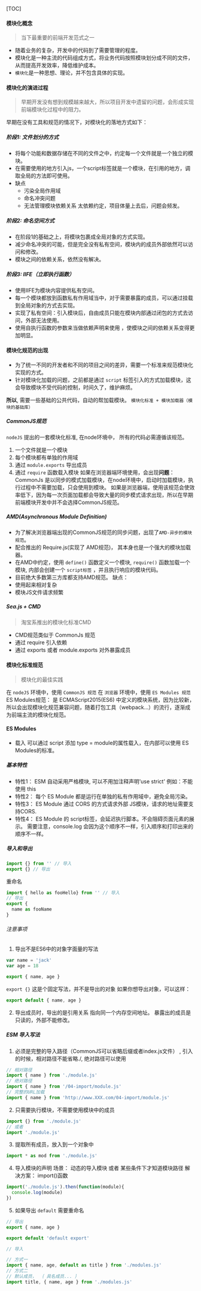 <!--
 * @Date: 2021-07-27 20:08:01
 * @LastEditors: chuhongguang
-->
[TOC]
#### 模块化概念
> 当下最重要的前端开发范式之一

- 随着业务的复杂，开发中的代码到了需要管理的程度。
- 模块化是一种主流的代码组成方式，将业务代码按照模块划分成不同的文件，从而提高开发效率，降低维护成本。
- `模块化`是一种思想、理论，并不包含具体的实现。

#### 模块化的演进过程
> 早期开发没有想到规模越来越大，所以项目开发中遗留的问题，会形成实现前端模块化过程中的阻力。

早期在没有工具和规范的情况下，对模块化的落地方式如下：
##### 阶段1: 文件划分的方式
- 将每个功能和数据存储在不同的文件之中，约定每一个文件就是一个独立的模块。
- 在需要使用的地方引入js，一个script标签就是一个模块，在引用的地方，调取全局的方法即可使用。
- 缺点
  - 污染全局作用域
  - 命名冲突问题
  - 无法管理模块依赖关系
太依赖约定，项目体量上去后，问题会频发。
##### 阶段2: 命名空间方式
- 在阶段1的基础之上，将模块包裹成全局对象的方式实现。
- 减少命名冲突的可能，但是完全没有私有空间，模块内的成员外部依然可以访问和修改。
- 模块之间的依赖关系，依然没有解决。
##### 阶段3: IIFE（立即执行函数）
- 使用IIFE为模块内容提供私有空间。
- 每一个模块都放到函数私有作用域当中，对于需要暴露的成员，可以通过挂载到全局对象的方式去实现。
- 实现了私有空间：引入模块后，自由成员只能在模块内部通过闭包的方式去访问，外部无法使用。
- 使用自执行函数的参数来当做依赖声明来使用 ，使模块之间的依赖关系变得更加明显。

#### 模块化规范的出现
- 为了统一不同的开发者和不同的项目之间的差异，需要一个标准来规范模块化实现的方式。
- 针对模块化加载的问题，之前都是通过 `script` 标签引入的方式加载模块，这会导致模块不受代码的控制，时间久了，维护麻烦。

**所以**, 需要一些基础的公共代码，自动的帮加载模块。
`模块化标准 + 模块加载器（模块的基础库）`

##### CommonJS规范
`nodeJS` 提出的一套模块化标准, 在node环境中， 所有的代码必需遵循该规范。
1. 一个文件就是一个模块
2. 每个模块都有单独的作用域
3. 通过 `module.exports` 导出成员
4. 通过 `require` 函数载入模块
如果在浏览器端环境使用，会出现**问题**：
CommonJs 是以同步的模式加载模块，在node环境中，启动时加载模块，执行过程中不需要加载，只会使用到模块。
如果是浏览器端，使用该规范会使效率低下，因为每一次页面加载都会导致大量的同步模式请求出现，所以在早期前端模块开发中并不会选择CommonJS规范。

##### AMD(Asynchronous Module Definition)
- 为了解决浏览器端出现的CommonJS规范的同步问题，出现了`AMD-异步的模块规范`。
- 配合推出的 Require.js(实现了 AMD规范)， 其本身也是一个强大的模块加载器。
- 在AMD中约定，使用 `define()` 函数定义一个模块, `require()` 函数加载一个模块, 内部会创建一个 `script标签` ，并且执行响应的模块代码。
- 目前绝大多数第三方库都支持AMD规范。
缺点：
- 使用起来相对复杂
- 模块JS文件请求频繁

##### Sea.js + CMD
> 淘宝系推出的模块化标准CMD
- CMD规范类似于 CommonJs 规范
- 通过 require 引入依赖
- 通过 exports 或者 module.exports 对外暴露成员

#### 模块化标准规范
> 模块化的最佳实践

在 `nodeJS` 环境中，使用 `CommonJS 规范`
在 `浏览器` 环境中，使用 `ES Modules 规范`
ES Modules规范：
是 ECMAScript2015(ES6) 中定义的模块系统，因为比较新，所以会出现模块化规范兼容问题，随着打包工具（webpack...）的流行，逐渐成为前端主流的模块化规范。
#### ES Modules
- 载入
可以通过 script 添加 type = module的属性载入，在内部可以使用 ES Modules的标准。
##### 基本特性
- 特性1：
ESM 自动采用严格模块, 可以不用加注释声明'use strict'
例如：不能使用 this
- 特性2：
每个 ES Module 都是运行在单独的私有作用域中，避免全局污染。
- 特性3：
ES Module 通过 CORS 的方式请求外部 JS模块，请求的地址需要支持CORS.
- 特性4：
ES Module 的 script标签，会延迟执行脚本。不会阻碍页面元素的展示。
需要注意，console.log 会因为这个顺序不一样，引入顺序和打印出来的顺序不一样。

##### 导入和导出
```js
import {} from '' // 导入
export {} // 导出
```

重命名

```js
import { hello as fooHello} from '' // 导入
// 导出
export {
  name as fooName
}
```
###### 注意事项
1. 导出不是ES6中的对象字面量的写法
```js
var name = 'jack'
var age = 18

export { name, age }
```
`export {}` 这是个固定写法，并不是导出的对象
如果你想导出对象，可以这样：
```js
export default { name, age }
```

2. 导出成员时，导出的是引用关系
指向同一个内存空间地址。
暴露出的成员是只读的，外部不能修改。

##### ESM 导入写法
1. 必须是完整的导入路径（CommonJS可以省略后缀或者index.js文件） , 引入的时候，相对路径不能省略./, 绝对路径可以使用
```js
// 相对路径
import { name } from './module.js'
// 绝对路径
import { name } from '/04-import/module.js'
// 完整的URL加载
import { name } from 'http://www.XXX.com/04-import/module.js'
```
2. 只需要执行模块，不需要使用模块中的成员
```js
import {} from './module.js'
// 或者
import './module.js'
```
3. 提取所有成员，放入到一个对象中
```js
import * as mod from './module.js'
```
4. 导入模块的声明
场景： 动态的导入模块 或者 某些条件下才知道模块路径
解决方案： import()函数
```js
import('./module.js').then(function(module){
  console.log(module)
})
```
5. 如果导出 `default` 需要重命名

```js
// 导出
export { name, age }

export default 'default export'

// 导入

// 方式一
import { name, age, default as title } from './modules.js'
// 方式二
// 默认成员， ｛ 具名成员... ｝
import title, { name, age } from './modules.js'
```